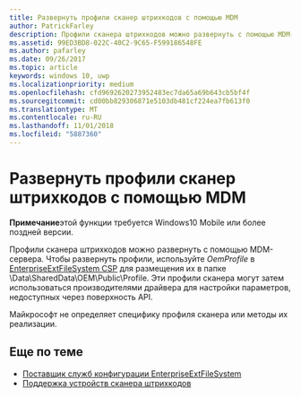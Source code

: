 ```yaml
---
title: Развернуть профили сканер штрихкодов с помощью MDM
author: PatrickFarley
description: Профили сканера штрихкодов можно развернуть с помощью MDM-сервера.
ms.assetid: 99ED3BD8-022C-40C2-9C65-F599186548FE
ms.author: pafarley
ms.date: 09/26/2017
ms.topic: article
keywords: windows 10, uwp
ms.localizationpriority: medium
ms.openlocfilehash: cfd9692620273952483ec7da65a69b643cb5bf4f
ms.sourcegitcommit: cd00bb829306871e5103db481cf224ea7fb613f0
ms.translationtype: MT
ms.contentlocale: ru-RU
ms.lasthandoff: 11/01/2018
ms.locfileid: "5887360"
---
```

# <a name="deploy-barcode-scanner-profiles-with-mdm"></a>Развернуть профили сканер штрихкодов с помощью MDM

**Примечание**этой функции требуется Windows10 Mobile или более поздней версии.

Профили сканера штрихкодов можно развернуть с помощью MDM-сервера. Чтобы развернуть профили, используйте *OemProfile* в [EnterpriseExtFileSystem CSP](https://msdn.microsoft.com/library/windows/hardware/mt157025) для размещения их в папке \\Data\\SharedData\\OEM\\Public\\Profile. Эти профили сканера могут затем использоваться производителями драйвера для настройки параметров, недоступных через поверхность API.

Майкрософт не определяет специфику профиля сканера или методы их реализации.

## <a name="related-topics"></a>Еще по теме
- [Поставщик служб конфигурации EnterpriseExtFileSystem](https://msdn.microsoft.com/library/windows/hardware/mt157025)
- [Поддержка устройств сканера штрихкодов](https://docs.microsoft.com/en-us/windows/uwp/devices-sensors/pos-device-support#barcode-scanner)